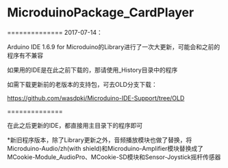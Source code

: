 ﻿# MicroduinoPackage_CardPlayer

==============
2017-07-14：

Arduino IDE 1.6.9 for Microduino的Library进行了一次大更新，可能会和之前的程序有不兼容

如果用的IDE是在此之前下载的，那请使用_History目录中的程序

如需下载更新前的老版本的支持包，可去OLD分支下载：

https://github.com/wasdpkj/Microduino-IDE-Support/tree/OLD

==============

在此之后更新的IDE，都直接用主目录下的程序即可


*新旧程序版本，除了Library更新之外，音频播放模块也做了替换，将Microduino-Audio/zh(with shield)和Microduino-Amplifier模块替换成了MCookie-Module_AudioPro、MCookie-SD模块和Sensor-Joystick摇杆传感器